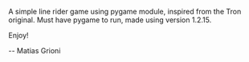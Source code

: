A simple line rider game using pygame module, inspired from the Tron original.
Must have pygame to run, made using version 1.2.15.

Enjoy!

-- Matias Grioni
